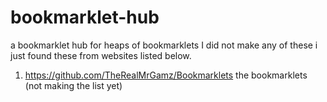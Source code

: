 # bookmarklet-hub
a bookmarklet hub for heaps of bookmarklets
I did not make any of these i just found these from websites listed below.
1. https://github.com/TheRealMrGamz/Bookmarklets
the bookmarklets (not making the list yet) 

